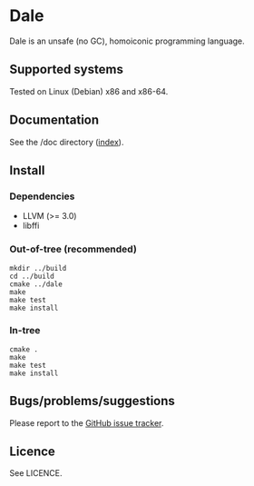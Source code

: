 # Dale

Dale is an unsafe (no GC), homoiconic programming language.

## Supported systems

Tested on Linux (Debian) x86 and x86-64.

## Documentation

See the /doc directory ([index](./doc/index.md)).

## Install

### Dependencies

  * LLVM (>= 3.0)
  * libffi

### Out-of-tree (recommended)

    mkdir ../build
    cd ../build
    cmake ../dale
    make
    make test
    make install

### In-tree

    cmake .
    make
    make test
    make install

## Bugs/problems/suggestions

Please report to the [GitHub issue tracker](https://github.com/tomhrr/dale/issues).

## Licence

See LICENCE.
